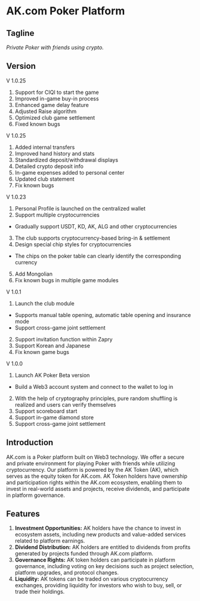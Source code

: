 # AK.com Poker Platform

## Tagline
*Private Poker with friends using crypto.*

## Version

V 1.0.25
1. Support for CIQI to start the game
2. Improved in-game buy-in process
3. Enhanced game delay feature
4. Adjusted Raise algorithm
5. Optimized club game settlement
6. Fixed known bugs

V 1.0.25
1. Added internal transfers
2. Improved hand history and stats
3. Standardized deposit/withdrawal displays
4. Detailed crypto deposit info
5. In-game expenses added to personal center
6. Updated club statement
7. Fix known bugs

V 1.0.23
1. Personal Profile is launched on the centralized wallet
2. Support multiple cryptocurrencies
- Gradually support USDT, KD, AK, ALG and other cryptocurrencies
3. The club supports cryptocurrency-based bring-in & settlement
4. Design special chip styles for cryptocurrencies
- The chips on the poker table can clearly identify the corresponding currency
5. Add Mongolian
6. Fix known bugs in multiple game modules

V 1.0.1
1. Launch the club module
- Supports manual table opening, automatic table opening and insurance mode
- Support cross-game joint settlement
2. Support invitation function within Zapry
3. Support Korean and Japanese
4. Fix known game bugs
  
V 1.0.0
1. Launch AK Poker Beta version
- Build a Web3 account system and connect to the wallet to log in
2. With the help of cryptography principles, pure random shuffling is realized and users can verify themselves
3. Support scoreboard start
4. Support in-game diamond store
5. Support cross-game joint settlement

## Introduction
AK.com is a Poker platform built on Web3 technology. We offer a secure and private environment for playing Poker with friends while utilizing cryptocurrency. Our platform is powered by the AK Token (AK), which serves as the equity token for AK.com. AK Token holders have ownership and participation rights within the AK.com ecosystem, enabling them to invest in real-world assets and projects, receive dividends, and participate in platform governance.

## Features
1. **Investment Opportunities:** AK holders have the chance to invest in ecosystem assets, including new products and value-added services related to platform earnings.
2. **Dividend Distribution:** AK holders are entitled to dividends from profits generated by projects funded through AK.com platform.
3. **Governance Rights:** AK token holders can participate in platform governance, including voting on key decisions such as project selection, platform upgrades, and protocol changes.
4. **Liquidity:** AK tokens can be traded on various cryptocurrency exchanges, providing liquidity for investors who wish to buy, sell, or trade their holdings.


<!--
**We are working hard to build AK.com, so please stay tuned**
-->
